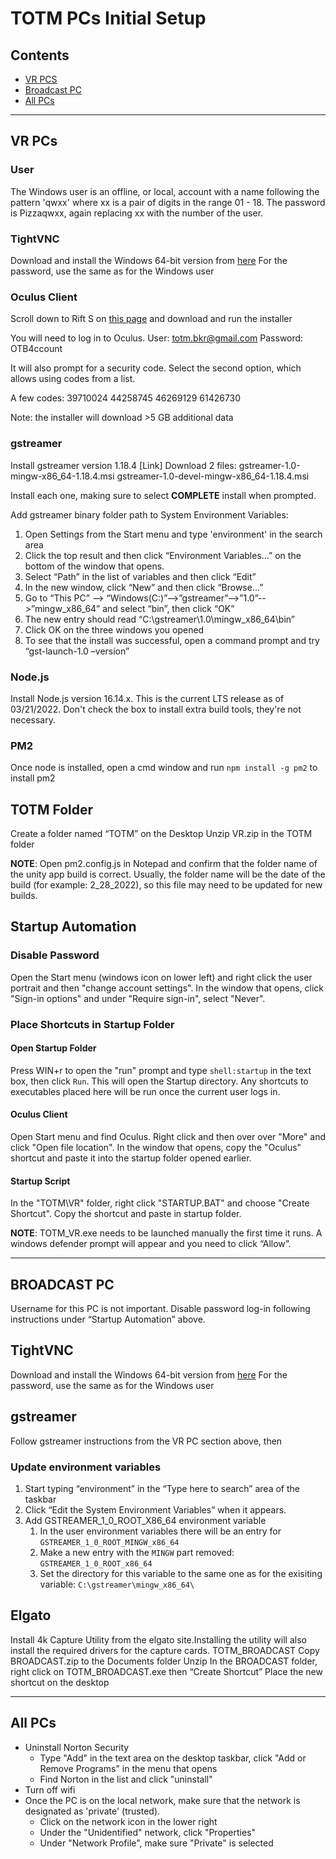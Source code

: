 # TOTM PCs Initial Setup

## Contents
* [VR PCS](#vr_pcs)
* [Broadcast PC](#broadcast_pc)
* [All PCs](#all_pcs)

---

## VR PCs <a name="vr_pcs"></a>

### User
The Windows user is an offline, or local, account with a name following the pattern 'qwxx' where xx is a pair of digits in the range 01 - 18.
The password is Pizzaqwxx, again replacing xx with the number of the user.

### TightVNC
Download and install the Windows 64-bit version from [here](https://tightvnc.com/download.php)
For the password, use the same as for the Windows user

### Oculus Client
Scroll down to Rift S on [this page](https://www.oculus.com/setup/) and download and run the installer

You will need to log in to Oculus.
User: totm.bkr@gmail.com
Password: OTB4ccount

It will also prompt for a security code.
Select the second option, which allows using codes from a list.

A few codes:
39710024
44258745
46269129
61426730

Note: the installer will download >5 GB additional data

### gstreamer

Install gstreamer version 1.18.4 [Link]
Download 2 files:
gstreamer-1.0-mingw-x86_64-1.18.4.msi
gstreamer-1.0-devel-mingw-x86_64-1.18.4.msi

Install each one, making sure to select **COMPLETE** install when prompted.

Add gstreamer binary folder path to System Environment Variables:
1. Open Settings from the Start menu and type 'environment' in the search area
2. Click the top result and then click  “Environment Variables…” on the bottom of the window that opens.
3. Select “Path” in the list of variables and then click “Edit”
4. In the new window, click “New” and then click “Browse…”
5. Go to “This PC” --> “Windows(C:)”-->”gstreamer”-->”1.0”-->”mingw_x86_64” and select “bin”, then click “OK”
6. The new entry should read “C:\gstreamer\1.0\mingw_x86_64\bin”
7. Click OK on the three windows you opened
8. To see that the install was successful, open a command prompt and try “gst-launch-1.0 –version”


### Node.js
Install Node.js version 16.14.x.
This is the current LTS release as of 03/21/2022.
Don't check the box to install extra build tools, they're not necessary.

### PM2
Once node is installed, open a cmd window and run `npm install -g pm2` to install pm2

## TOTM Folder
Create a folder named “TOTM” on the Desktop
Unzip VR.zip in the TOTM folder


**NOTE**: Open pm2.config.js in Notepad and confirm that the folder name of the unity app build is correct. Usually, the folder name will be the date of the build (for example: 2_28_2022), so this file may need to be updated for new builds.


## Startup Automation

### Disable Password
Open the Start menu (windows icon on lower left) and right click the user portrait and then "change account settings".
In the window that opens, click "Sign-in options" and under "Require sign-in", select "Never".

### Place Shortcuts in Startup Folder
#### Open Startup Folder
Press WIN+r to open the "run" prompt and type `shell:startup` in the text box, then click `Run`. This will open the Startup directory. Any shortcuts to executables placed here will be run once the current user logs in.

#### Oculus Client
Open Start menu and find Oculus. Right click and then over over "More" and click "Open file location". In the window that opens, copy the "Oculus" shortcut and paste it into the startup folder opened earlier.

#### Startup Script
In the "TOTM\VR" folder, right click "STARTUP.BAT" and choose "Create Shortcut". Copy the shortcut and paste in startup folder.


**NOTE**: TOTM_VR.exe needs to be launched manually the first time it runs. A windows defender prompt will appear and you need to click “Allow”.

---


## BROADCAST PC<a name="broadcast_pc"></a>

Username for this PC is not important.
Disable password log-in following instructions under “Startup Automation” above.

## TightVNC
Download and install the Windows 64-bit version from [here](https://tightvnc.com/download.php)
For the password, use the same as for the Windows user

## gstreamer
Follow gstreamer instructions from the VR PC section above, then

### Update environment variables
1. Start typing “environment” in the “Type here to search” area of the taskbar
2. Click “Edit the System Environment Variables” when it appears.
3. Add GSTREAMER_1_0_ROOT_X86_64 environment variable
	1. In the user environment variables there will be an entry for `GSTREAMER_1_0_ROOT_MINGW_x86_64`
	2. Make a new entry with the `MINGW` part removed: `GSTREAMER_1_0_ROOT_x86_64`
	3. Set the directory for this variable to the same one as for the exisiting variable: `C:\gstreamer\mingw_x86_64\`


## Elgato
Install 4k Capture Utility from the elgato site.Installing the utility will also install the required drivers for the capture cards.
TOTM_BROADCAST
Copy BROADCAST.zip to the Documents folder
Unzip
In the BROADCAST folder, right click on TOTM_BROADCAST.exe then “Create Shortcut”
Place the new shortcut on the desktop

---

## All PCs <a name="all_pcs"></a>

* Uninstall Norton Security
  * Type "Add" in the text area on the desktop taskbar, click "Add or Remove Programs" in the menu that opens
  * Find Norton in the list and click "uninstall"
* Turn off wifi
* Once the PC is on the local network, make sure that the network is designated as 'private' (trusted).
  * Click on the network icon in the lower right
  * Under the "Unidentified" network, click "Properties"
  * Under "Network Profile", make sure "Private" is selected

